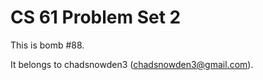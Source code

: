 CS 61 Problem Set 2
===================

This is bomb #88.

It belongs to chadsnowden3 (chadsnowden3@gmail.com).
